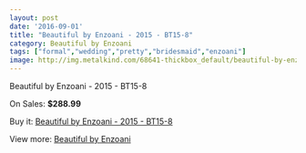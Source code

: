 ```yaml
---
layout: post
date: '2016-09-01'
title: "Beautiful by Enzoani - 2015 - BT15-8"
category: Beautiful by Enzoani
tags: ["formal","wedding","pretty","bridesmaid","enzoani"]
image: http://img.metalkind.com/68641-thickbox_default/beautiful-by-enzoani-2015-bt15-8.jpg
---
```

Beautiful by Enzoani - 2015 - BT15-8

On Sales: **$288.99**
<a href="https://www.metalkind.com/en/beautiful-by-enzoani/17259-beautiful-by-enzoani-2015-bt15-8.html"><amp-img layout="responsive" width="600" height="600" src="//img.metalkind.com/68641-thickbox_default/beautiful-by-enzoani-2015-bt15-8.jpg" alt="Beautiful by Enzoani - 2015 - BT15-8 0" /></a>
<a href="https://www.metalkind.com/en/beautiful-by-enzoani/17259-beautiful-by-enzoani-2015-bt15-8.html"><amp-img layout="responsive" width="600" height="600" src="//img.metalkind.com/68642-thickbox_default/beautiful-by-enzoani-2015-bt15-8.jpg" alt="Beautiful by Enzoani - 2015 - BT15-8 1" /></a>
<a href="https://www.metalkind.com/en/beautiful-by-enzoani/17259-beautiful-by-enzoani-2015-bt15-8.html"><amp-img layout="responsive" width="600" height="600" src="//img.metalkind.com/68643-thickbox_default/beautiful-by-enzoani-2015-bt15-8.jpg" alt="Beautiful by Enzoani - 2015 - BT15-8 2" /></a>

Buy it: [Beautiful by Enzoani - 2015 - BT15-8](https://www.metalkind.com/en/beautiful-by-enzoani/17259-beautiful-by-enzoani-2015-bt15-8.html "Beautiful by Enzoani - 2015 - BT15-8")

View more: [Beautiful by Enzoani](https://www.metalkind.com/en/122-beautiful-by-enzoani "Beautiful by Enzoani")